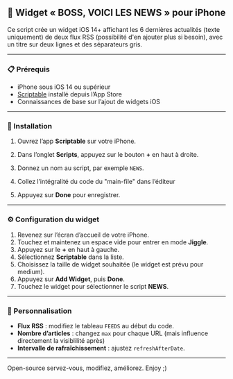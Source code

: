 ## 📰 Widget « BOSS, VOICI LES NEWS » pour iPhone

Ce script crée un widget iOS 14+ affichant les 6 dernières actualités (texte uniquement) de deux flux RSS (possibilité d'en ajouter plus si besoin), avec un titre sur deux lignes et des séparateurs gris.

---

### 📋 Prérequis

* iPhone sous iOS 14 ou supérieur
* [Scriptable](https://scriptable.app/) installé depuis l’App Store
* Connaissances de base sur l’ajout de widgets iOS

---

### 🚀 Installation

1. Ouvrez l’app **Scriptable** sur votre iPhone.

2. Dans l’onglet **Scripts**, appuyez sur le bouton **+** en haut à droite.

3. Donnez un nom au script, par exemple `NEWS`.

4. Collez l’intégralité du code du "main-file" dans l’éditeur

5. Appuyez sur **Done** pour enregistrer.

---

### ⚙️ Configuration du widget

1. Revenez sur l’écran d’accueil de votre iPhone.
2. Touchez et maintenez un espace vide pour entrer en mode **Jiggle**.
3. Appuyez sur le **+** en haut à gauche.
4. Sélectionnez **Scriptable** dans la liste.
5. Choisissez la taille de widget souhaitée (le widget est prévu pour medium).
6. Appuyez sur **Add Widget**, puis **Done**.
7. Touchez le widget pour sélectionner le script **NEWS**.

---

### 🔧 Personnalisation

* **Flux RSS** : modifiez le tableau `FEEDS` au début du code.
* **Nombre d’articles** : changez `max` pour chaque URL (mais influence directement la visiblilité après)
* **Intervalle de rafraîchissement** : ajustez `refreshAfterDate`.

---

Open-source servez-vous, modifiez, améliorez. Enjoy ;)

